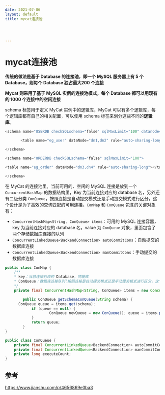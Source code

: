 ```yaml
---
date: 2021-07-06
layout: default
title: mycat连接池




---
```


# mycat连接池

**传统的做法是基于 Database 的连接池，即一个 MySQL 服务器上有 5 个 Database，则每个 Database 独占最大200 个连接**

**Mycat 则采用了基于 MySQL 实例的连接池模式，每个 Database 都可以用现有的 1000 个连接中的空闲连接**

schema 标签用于定义 MyCat 实例中的逻辑库，MyCat 可以有多个逻辑库，每个逻辑库都有自己的相关配置，可以使用 schema 标签来划分这些不同的**逻辑库**。

```java
<schema name="USERDB checkSQLschema="false" sqlMaxLimit="100" datanode="dn3,dn4">

       <table name="eg_user" dataNode="dn1,dn2" rule="auto-sharing-long"></table>

</schema>

<schema name="ORDERDB checkSQLschema="false" sqlMaxLimit="100">

<table name="eg_order" dataNode="dn3,dn4" rule="auto-sharing-long"></table>

</schema>

```



在 MyCat 的连接池里，当前可用的、空闲的 MySQL 连接是放到一个 `ConcurrentHashMap` 的数据结构里，Key 为当前连接对应的 database 名，另外还有二级分类 `ConQueue`，按照连接是自动提交模式还是手动提交模式进行区分，这个设计是为了高效的查询匹配的可用连接。`ConMap` 和 `ConQueue` 包含的关键对象有：

- `ConcurrentHashMap<String, ConQueue> items`：可用的 MySQL 连接容器，key 为当前连接对应的 database 名，value 为 `ConQueue` 对象，里面包含了两个存储数据库连接的队列
- `ConcurrentLinkedQueue<BackendConnection> autoCommitCons`：自动提交的数据库连接
- `ConcurrentLinkedQueue<BackendConnection> manCommitCons`：手动提交的数据库连接



```java
public class ConMap {
    /**
    * key：当前连接对应的 Database，物理库
    * ConQueue：数据库连接队列(按照连接是自动提交模式还是手动提交模式进行区分，这个设计是为了高效的查询匹配的可用连接)
    */
    private final ConcurrentHashMap<String, ConQueue> items = new ConcurrentHashMap<String, ConQueue>();

		public ConQueue getSchemaConQueue(String schema) { 
      ConQueue queue = items.get(schema);
			if (queue == null) {
					ConQueue newQueue = new ConQueue(); queue = items.putIfAbsent(schema, newQueue); return (queue == null) ? newQueue : queue;
			}
			return queue;
		}
}

public class ConQueue {
    private final ConcurrentLinkedQueue<BackendConnection> autoCommitCons = new ConcurrentLinkedQueue<BackendConnection>();
    private final ConcurrentLinkedQueue<BackendConnection> manCommitCons = new ConcurrentLinkedQueue<BackendConnection>();
    private long executeCount;
}
```



## 参考

https://www.jianshu.com/p/4656869e0ba3